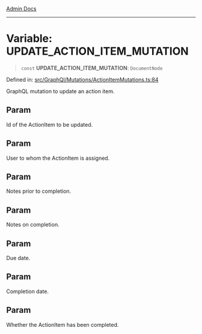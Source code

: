[Admin Docs](/)

***

# Variable: UPDATE\_ACTION\_ITEM\_MUTATION

> `const` **UPDATE\_ACTION\_ITEM\_MUTATION**: `DocumentNode`

Defined in: [src/GraphQl/Mutations/ActionItemMutations.ts:84](https://github.com/PalisadoesFoundation/talawa-admin/blob/main/src/GraphQl/Mutations/ActionItemMutations.ts#L84)

GraphQL mutation to update an action item.

## Param

Id of the ActionItem to be updated.

## Param

User to whom the ActionItem is assigned.

## Param

Notes prior to completion.

## Param

Notes on completion.

## Param

Due date.

## Param

Completion date.

## Param

Whether the ActionItem has been completed.
